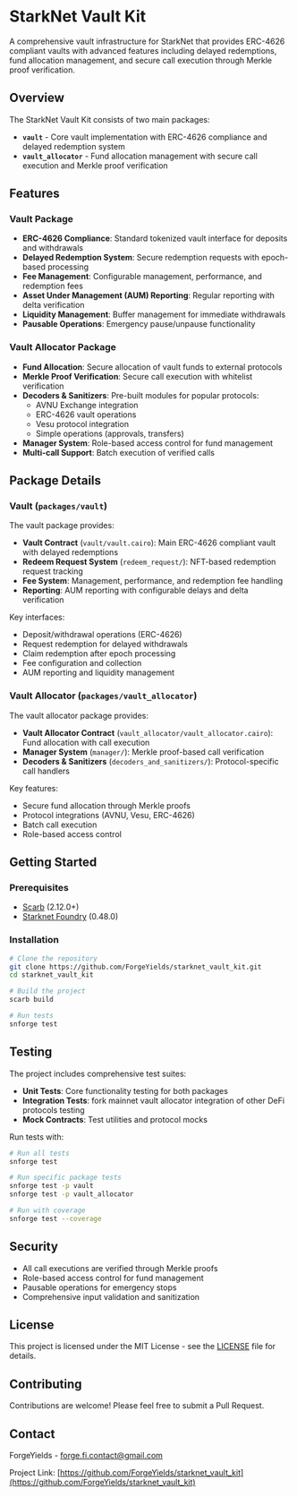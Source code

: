 # StarkNet Vault Kit

A comprehensive vault infrastructure for StarkNet that provides ERC-4626 compliant vaults with advanced features including delayed redemptions, fund allocation management, and secure call execution through Merkle proof verification.

## Overview

The StarkNet Vault Kit consists of two main packages:

- **`vault`** - Core vault implementation with ERC-4626 compliance and delayed redemption system
- **`vault_allocator`** - Fund allocation management with secure call execution and Merkle proof verification

## Features

### Vault Package

- **ERC-4626 Compliance**: Standard tokenized vault interface for deposits and withdrawals
- **Delayed Redemption System**: Secure redemption requests with epoch-based processing
- **Fee Management**: Configurable management, performance, and redemption fees
- **Asset Under Management (AUM) Reporting**: Regular reporting with delta verification
- **Liquidity Management**: Buffer management for immediate withdrawals
- **Pausable Operations**: Emergency pause/unpause functionality

### Vault Allocator Package

- **Fund Allocation**: Secure allocation of vault funds to external protocols
- **Merkle Proof Verification**: Secure call execution with whitelist verification
- **Decoders & Sanitizers**: Pre-built modules for popular protocols:
  - AVNU Exchange integration
  - ERC-4626 vault operations
  - Vesu protocol integration
  - Simple operations (approvals, transfers)
- **Manager System**: Role-based access control for fund management
- **Multi-call Support**: Batch execution of verified calls

## Package Details

### Vault (`packages/vault`)

The vault package provides:

- **Vault Contract** (`vault/vault.cairo`): Main ERC-4626 compliant vault with delayed redemptions
- **Redeem Request System** (`redeem_request/`): NFT-based redemption request tracking
- **Fee System**: Management, performance, and redemption fee handling
- **Reporting**: AUM reporting with configurable delays and delta verification

Key interfaces:

- Deposit/withdrawal operations (ERC-4626)
- Request redemption for delayed withdrawals
- Claim redemption after epoch processing
- Fee configuration and collection
- AUM reporting and liquidity management

### Vault Allocator (`packages/vault_allocator`)

The vault allocator package provides:

- **Vault Allocator Contract** (`vault_allocator/vault_allocator.cairo`): Fund allocation with call execution
- **Manager System** (`manager/`): Merkle proof-based call verification
- **Decoders & Sanitizers** (`decoders_and_sanitizers/`): Protocol-specific call handlers

Key features:

- Secure fund allocation through Merkle proofs
- Protocol integrations (AVNU, Vesu, ERC-4626)
- Batch call execution
- Role-based access control

## Getting Started

### Prerequisites

- [Scarb](https://docs.swmansion.com/scarb/) (2.12.0+)
- [Starknet Foundry](https://github.com/foundry-rs/starknet-foundry) (0.48.0)

### Installation

```bash
# Clone the repository
git clone https://github.com/ForgeYields/starknet_vault_kit.git
cd starknet_vault_kit

# Build the project
scarb build

# Run tests
snforge test
```

## Testing

The project includes comprehensive test suites:

- **Unit Tests**: Core functionality testing for both packages
- **Integration Tests**: fork mainnet vault allocator integration of other DeFi protocols testing
- **Mock Contracts**: Test utilities and protocol mocks

Run tests with:

```bash
# Run all tests
snforge test

# Run specific package tests
snforge test -p vault
snforge test -p vault_allocator

# Run with coverage
snforge test --coverage
```

## Security

- All call executions are verified through Merkle proofs
- Role-based access control for fund management
- Pausable operations for emergency stops
- Comprehensive input validation and sanitization

## License

This project is licensed under the MIT License - see the [LICENSE](LICENSE) file for details.

## Contributing

Contributions are welcome! Please feel free to submit a Pull Request.

## Contact

ForgeYields - forge.fi.contact@gmail.com

Project Link: [https://github.com/ForgeYields/starknet_vault_kit](https://github.com/ForgeYields/starknet_vault_kit)
